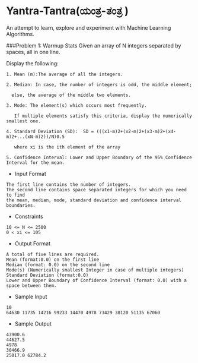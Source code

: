 # Yantra-Tantra(ಯಂತ್ರ-ತಂತ್ರ )
An attempt to learn, explore and experiment with Machine Learning Algorithms. 

###Problem 1: Warmup Stats
Given an array of N integers separated by spaces, all in one line. 

Display the following: 
```
1. Mean (m):The average of all the integers.

2. Median: In case, the number of integers is odd, the middle element; 
  
  else, the average of the middle two elements.

3. Mode: The element(s) which occurs most frequently. 

   If multiple elements satisfy this criteria, display the numerically smallest one.

4. Standard Deviation (SD):  SD = (((x1-m)2+(x2-m)2+(x3-m)2+(x4-m)2+...(xN-m)2))/N)0.5

   where xi is the ith element of the array

5. Confidence Interval: Lower and Upper Boundary of the 95% Confidence Interval for the mean.
```

* Input Format 
```
The first line contains the number of integers. 
The second line contains space separated integers for which you need to find 
the mean, median, mode, standard deviation and confidence interval boundaries.
```
* Constraints
```
10 <= N <= 2500 
0 < xi <= 105
```
* Output Format
```
A total of five lines are required.
Mean (format:0.0) on the first line
Median (format: 0.0) on the second line
Mode(s) (Numerically smallest Integer in case of multiple integers)
Standard Deviation (format:0.0) 
Lower and Upper Boundary of Confidence Interval (format: 0.0) with a space between them.
```
* Sample Input
```
10
64630 11735 14216 99233 14470 4978 73429 38120 51135 67060
```
* Sample Output
```
43900.6
44627.5
4978
30466.9
25017.0 62784.2
```
